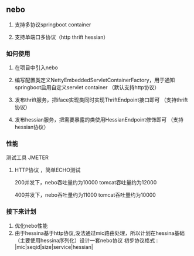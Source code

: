 
## nebo ##
1. 支持多协议springboot  container

2. 支持单端口多协议（http thrift hessian）


### 如何使用  ###
1. 在项目中引入nebo

2. 编写配置类定义NettyEmbeddedServletContainerFactory，用于通知springboot启用自定义servlet container （默认支持http协议）

3. 发布thrift服务，把iface实现类同时实现ThriftEndpoint接口即可 （支持thrift协议）

4. 发布hessian服务，把需要暴露的类使用HessianEndpoint修饰即可 （支持hessian协议）


 
### 性能  ###
测试工具 JMETER

1. HTTP协议 ，简单ECHO测试

   200并发下，nebo吞吐量约为10000   tomcat吞吐量约为12000

   400并发下，nebo吞吐量约为11000   tomcat吞吐量约为10000



### 接下来计划  ###
1. 优化nebo性能
2. 由于hessina基于http协议,没法通过mic路由处理，所以计划在hessina基础（主要使用hessina序列化）设计一套nebo协议
   初步协议格式 :    |mic|seqid|size|service|hessian|


